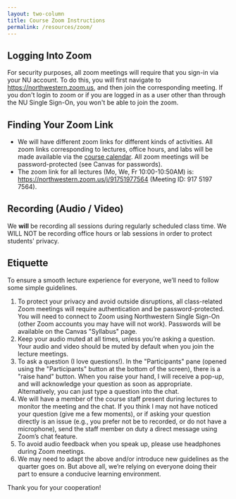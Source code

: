 ```yaml
---
layout: two-column
title: Course Zoom Instructions
permalink: /resources/zoom/
---
```


## Logging Into Zoom

For security purposes, all zoom meetings will require that you sign-in via your NU account. To do this, you will first navigate to <a href="https://northwestern.zoom.us" target="_blank">https://northwestern.zoom.us</a>, and then join the corresponding meeting. If you don't login to zoom or if you are logged in as a user other than through the NU Single Sign-On, you won't be able to join the zoom.

## Finding Your Zoom Link
* We will have different zoom links for different kinds of activities. All zoom links corresponding to lectures, office hours, and labs will be made available via the [course calendar](../../times-locations/). All zoom meetings will be password-protected (see Canvas for passwords).
* The zoom link for all lectures (Mo, We, Fr 10:00-10:50AM) is: <a href="https://northwestern.zoom.us/j/91751977564" target="_blank">https://northwestern.zoom.us/j/91751977564</a> (Meeting ID: 917 5197 7564).

## Recording (Audio / Video)
We **will** be recording all sessions during regularly scheduled class time. We WILL NOT be recording office hours or lab sessions in order to protect students' privacy.

## Etiquette
To ensure a smooth lecture experience for everyone, we’ll need to follow some simple guidelines.

1. To protect your privacy and avoid outside disruptions, all class-related Zoom meetings will require authentication and be password-protected. You will need to connect to Zoom using Northwestern Single Sign-On (other Zoom accounts you may have will not work). Passwords will be available on the Canvas "Syllabus" page.
2. Keep your audio muted at all times, unless you’re asking a question. Your audio and video should be muted by default when you join the lecture meetings.
3. To ask a question (I love questions!). In the "Participants" pane (opened using the "Participants" button at the bottom of the screen), there is a "raise hand" button. When you raise your hand, I will receive a pop-up, and will acknowledge your question as soon as appropriate. Alternatively, you can just type a question into the chat.
4. We will have a member of the course staff present during lectures to monitor the meeting and the chat. If you think I may not have noticed your question (give me a few moments), or if asking your question directly is an issue (e.g., you prefer not be to recorded, or do not have a microphone), send the staff member on duty a direct message using Zoom’s chat feature.
6. To avoid audio feedback when you speak up, please use headphones during Zoom meetings.
7. We may need to adapt the above and/or introduce new guidelines as the quarter goes on. But above all, we’re relying on everyone doing their part to ensure a conducive learning environment. 

Thank you for your cooperation!